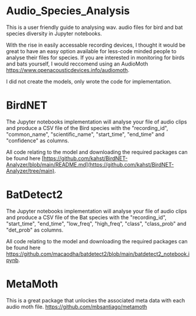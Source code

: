 # Audio_Species_Analysis
This is a user friendly guide to analysing wav. audio files for bird and bat species diversity in Jupyter notebooks.

With the rise in easily accessable recording devices, I thought it would be great to have an easy option available for less-code minded people to analyse their files for species. If you are interested in monitoring for birds and bats yourself, I would reccomend using an AudioMoth https://www.openacousticdevices.info/audiomoth.

I did not create the models, only wrote the code for implementation.

# BirdNET
The Jupyter notebooks implementation will analyse your file of audio clips and produce a CSV file of the Bird species with the "recording_id", "common_name", "scientific_name", "start_time", "end_time" and "confidence" as columns. 


All code relating to the model and downloading the required packages can be found here [https://github.com/kahst/BirdNET-Analyzer/blob/main/README.md](https://github.com/kahst/BirdNET-Analyzer/tree/main).

# BatDetect2
The Jupyter notebooks implementation will analyse your file of audio clips and produce a CSV file of the Bat species with the "recording_id", "start_time", "end_time", "low_freq", "high_freq", "class", "class_prob" and "det_prob" as columns.


All code relating to the model and downloading the required packages can be found here https://github.com/macaodha/batdetect2/blob/main/batdetect2_notebook.ipynb.

# MetaMoth
This is a great package that unlockes the associated meta data with each audio moth file. https://github.com/mbsantiago/metamoth
